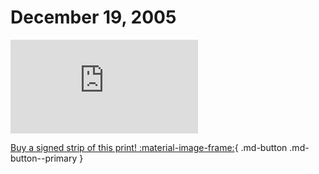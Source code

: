 # December 19, 2005

![](https://www.achewood.com/comic.php?date=12192005)

[Buy a signed strip of this print! :material-image-frame:](https://achewood-holiday-pop-up.myshopify.com/products/strip#12192005){ .md-button .md-button--primary }
